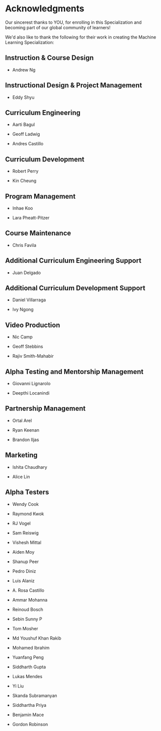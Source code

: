 # Acknowledgments
Our sincerest thanks to YOU, for enrolling in this Specialization and becoming part of our global community of learners! 

We'd also like to thank the following for their work in creating the Machine Learning Specialization:

## Instruction & Course Design

- Andrew Ng

## Instructional Design & Project Management

- Eddy Shyu

## Curriculum Engineering

- Aarti Bagul

- Geoff Ladwig

- Andres Castillo

## Curriculum Development

- Robert Perry

- Kin Cheung

## Program Management

- Inhae Koo

- Lara Pheatt-Pitzer

## Course Maintenance

- Chris Favila

## Additional Curriculum Engineering Support 

- Juan Delgado

## Additional Curriculum Development Support

- Daniel Villarraga

- Ivy Ngong

## Video Production

- Nic Camp

- Geoff Stebbins

- Rajiv Smith-Mahabir

## Alpha Testing and Mentorship Management

- Giovanni Lignarolo

- Deepthi Locanindi

## Partnership Management

- Ortal Arel

- Ryan Keenan​

- Brandon Iljas

##  Marketing

- Ishita Chaudhary

- Alice Lin

## Alpha Testers

- Wendy Cook

- Raymond Kwok

- RJ Vogel

- Sam Reiswig

- Vishesh Mittal

- Aiden Moy

- Shanup Peer

- Pedro Diniz

- Luis Alaniz

- A. Rosa Castillo

- Ammar Mohanna

- Reinoud Bosch

- Sebin Sunny P

- Tom Mosher

- Md Youshuf Khan Rakib

- Mohamed Ibrahim

- Yuanfang Peng

- Siddharth Gupta

- Lukas Mendes

- Yi Liu

- Skanda Subramanyan

- Siddhartha Priya

- Benjamin Mace

- Gordon Robinson